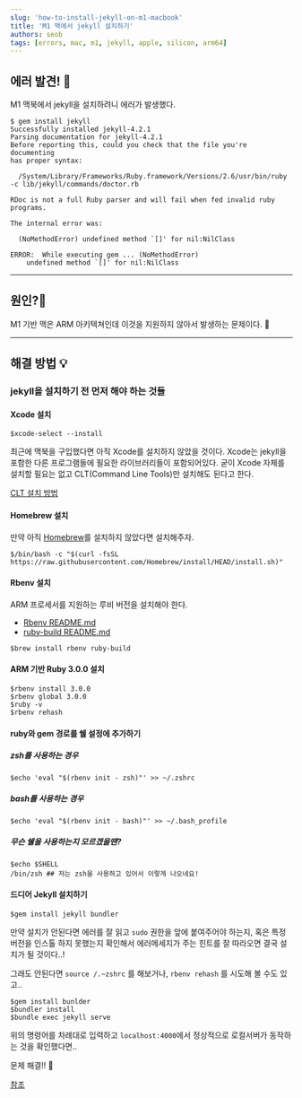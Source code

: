 ```yaml
---
slug: 'how-to-install-jekyll-on-m1-macbook'
title: 'M1 맥에서 jekyll 설치하기'
authors: seob
tags: [errors, mac, m1, jekyll, apple, silicon, arm64]
---
```


## 에러 발견! 👾

M1 맥북에서 jekyll을 설치하려니 에러가 발생했다.

<!--truncate-->

```console
$ gem install jekyll
Successfully installed jekyll-4.2.1
Parsing documentation for jekyll-4.2.1
Before reporting this, could you check that the file you're documenting
has proper syntax:

  /System/Library/Frameworks/Ruby.framework/Versions/2.6/usr/bin/ruby -c lib/jekyll/commands/doctor.rb

RDoc is not a full Ruby parser and will fail when fed invalid ruby programs.

The internal error was:

  (NoMethodError) undefined method `[]' for nil:NilClass

ERROR:  While executing gem ... (NoMethodError)
    undefined method `[]' for nil:NilClass
```

---

## 원인?💩

M1 기반 맥은 ARM 아키텍쳐인데 이것을 지원하지 않아서 발생하는 문제이다. 👻

---

## 해결 방법 💡

### jekyll을 설치하기 전 먼저 해야 하는 것들

#### Xcode 설치

```console
$xcode-select --install
```

최근에 맥북을 구입했다면 아직 Xcode를 설치하지 않았을 것이다. Xcode는 jekyll을 포함한 다른 프로그램들에 필요한 라이브러리들이 포함되어있다. 굳이 Xcode 자체를 설치할 필요는 없고 CLT(Command Line Tools)만 설치해도 된다고 한다.

[CLT 설치 방법](https://atoz-develop.tistory.com/entry/맥-CLTCommand-Line-Tools-설치-방법Xcode-없이)

#### Homebrew 설치

만약 아직 [Homebrew](https://brew.sh)를 설치하지 않았다면 설치해주자.

```console
$/bin/bash -c "$(curl -fsSL https://raw.githubusercontent.com/Homebrew/install/HEAD/install.sh)"
```

#### Rbenv 설치

ARM 프로세서를 지원하는 루비 버전을 설치해야 한다.

- [Rbenv README.md](https://github.com/rbenv/rbenv)
- [ruby-build README.md](https://github.com/rbenv/ruby-build)

```console
$brew install rbenv ruby-build
```

#### ARM 기반 Ruby 3.0.0 설치

```console
$rbenv install 3.0.0
$rbenv global 3.0.0
$ruby -v
$rbenv rehash
```

#### ruby와 gem 경로를 쉘 설정에 추가하기

##### zsh를 사용하는 경우

```console
$echo 'eval "$(rbenv init - zsh)"' >> ~/.zshrc
```

##### bash를 사용하는 경우

```console
$echo 'eval "$(rbenv init - bash)"' >> ~/.bash_profile
```

##### 무슨 쉘을 사용하는지 모르겠을땐?

```console
$echo $SHELL
/bin/zsh ## 저는 zsh을 사용하고 있어서 이렇게 나오네요!
```

#### 드디어 Jekyll 설치하기

```console
$gem install jekyll bundler
```

만약 설치가 안된다면 에러를 잘 읽고 `sudo` 권한을 앞에 붙여주어야 하는지, 혹은 특정 버전을 인스톨 하지 못했는지 확인해서 에러메세지가 주는 힌트를 잘 따라오면 결국 설치가 될 것이다..!

그래도 안된다면 `source /.~zshrc` 를 해보거나, `rbenv rehash` 를 시도해 볼 수도 있고..

```console
$gem install bunlder
$bundler install
$bundle exec jekyll serve
```

위의 명령어를 차례대로 입력하고 `localhost:4000`에서 정상적으로 로컬서버가 동작하는 것을 확인했다면..

문제 해결!! 🥳

[참조](https://www.earthinversion.com/blogging/how-to-install-jekyll-on-appple-m1-macbook/)
